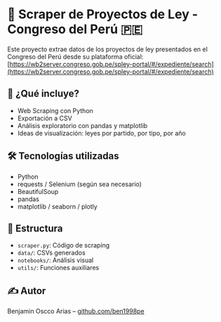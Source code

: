 # 📜 Scraper de Proyectos de Ley - Congreso del Perú 🇵🇪

Este proyecto extrae datos de los proyectos de ley presentados en el Congreso del Perú desde su plataforma oficial: [https://wb2server.congreso.gob.pe/spley-portal/#/expediente/search](https://wb2server.congreso.gob.pe/spley-portal/#/expediente/search)

## 🚀 ¿Qué incluye?

- Web Scraping con Python
- Exportación a CSV
- Análisis exploratorio con pandas y matplotlib
- Ideas de visualización: leyes por partido, por tipo, por año

## 🛠 Tecnologías utilizadas

- Python
- requests / Selenium (según sea necesario)
- BeautifulSoup
- pandas
- matplotlib / seaborn / plotly

## 📁 Estructura

- `scraper.py`: Código de scraping
- `data/`: CSVs generados
- `notebooks/`: Análisis visual
- `utils/`: Funciones auxiliares

## ✍️ Autor

Benjamin Oscco Arias – [github.com/ben1998pe](https://github.com/ben1998pe)
